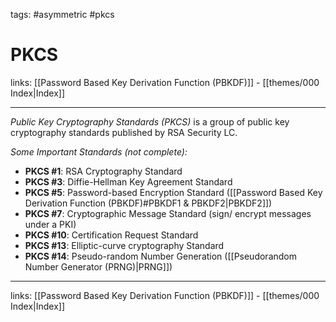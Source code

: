 tags: #asymmetric #pkcs

# PKCS

links: [[Password Based Key Derivation Function (PBKDF)]] - [[themes/000 Index|Index]]

---

*Public Key Cryptography Standards (PKCS)* is a group of public key cryptography standards published by RSA Security LC.

*Some Important Standards (not complete):*

- **PKCS #1**: RSA Cryptography Standard
- **PKCS #3**: Diffie-Hellman Key Agreement Standard
- **PKCS #5**: Password-based Encryption Standard ([[Password Based Key Derivation Function (PBKDF)#PBKDF1 & PBKDF2|PBKDF2]])
- **PKCS #7**: Cryptographic Message Standard (sign/ encrypt messages under a PKI)
- **PKCS #10**: Certification Request Standard
- **PKCS #13**: Elliptic-curve cryptography Standard
- **PKCS #14**: Pseudo-random Number Generation ([[Pseudorandom Number Generator (PRNG)|PRNG]])

---
links: [[Password Based Key Derivation Function (PBKDF)]] - [[themes/000 Index|Index]]